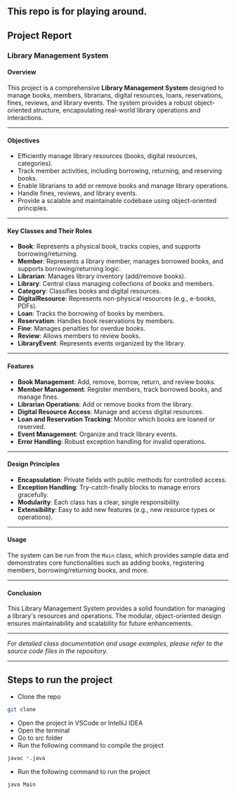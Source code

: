## This repo is for playing around.

## Project Report

### Library Management System

#### Overview

This project is a comprehensive **Library Management System** designed to manage books, members, librarians, digital resources, loans, reservations, fines, reviews, and library events. The system provides a robust object-oriented structure, encapsulating real-world library operations and interactions.

---

#### Objectives

- Efficiently manage library resources (books, digital resources, categories).
- Track member activities, including borrowing, returning, and reserving books.
- Enable librarians to add or remove books and manage library operations.
- Handle fines, reviews, and library events.
- Provide a scalable and maintainable codebase using object-oriented principles.

---

#### Key Classes and Their Roles

- **Book**: Represents a physical book, tracks copies, and supports borrowing/returning.
- **Member**: Represents a library member, manages borrowed books, and supports borrowing/returning logic.
- **Librarian**: Manages library inventory (add/remove books).
- **Library**: Central class managing collections of books and members.
- **Category**: Classifies books and digital resources.
- **DigitalResource**: Represents non-physical resources (e.g., e-books, PDFs).
- **Loan**: Tracks the borrowing of books by members.
- **Reservation**: Handles book reservations by members.
- **Fine**: Manages penalties for overdue books.
- **Review**: Allows members to review books.
- **LibraryEvent**: Represents events organized by the library.

---

#### Features

- **Book Management**: Add, remove, borrow, return, and review books.
- **Member Management**: Register members, track borrowed books, and manage fines.
- **Librarian Operations**: Add or remove books from the library.
- **Digital Resource Access**: Manage and access digital resources.
- **Loan and Reservation Tracking**: Monitor which books are loaned or reserved.
- **Event Management**: Organize and track library events.
- **Error Handling**: Robust exception handling for invalid operations.

---

#### Design Principles

- **Encapsulation**: Private fields with public methods for controlled access.
- **Exception Handling**: Try-catch-finally blocks to manage errors gracefully.
- **Modularity**: Each class has a clear, single responsibility.
- **Extensibility**: Easy to add new features (e.g., new resource types or operations).

---

#### Usage

The system can be run from the `Main` class, which provides sample data and demonstrates core functionalities such as adding books, registering members, borrowing/returning books, and more.

---

#### Conclusion

This Library Management System provides a solid foundation for managing a library's resources and operations. The modular, object-oriented design ensures maintainability and scalability for future enhancements.

---

*For detailed class documentation and usage examples, please refer to the source code files in the repository.*

---

## Steps to run the project

- Clone the repo

```bash
git clone
```

- Open the project in VSCode or IntelliJ IDEA
- Open the terminal
- Go to src folder
- Run the following command to compile the project

```bash
javac *.java
```

- Run the following command to run the project

```bash
java Main
```